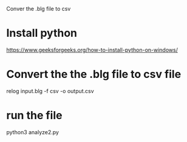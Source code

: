 Conver the .blg file to csv
# Install python
https://www.geeksforgeeks.org/how-to-install-python-on-windows/

# Convert the the .blg file to csv file
relog input.blg -f csv -o output.csv

# run the file 
python3 analyze2.py
